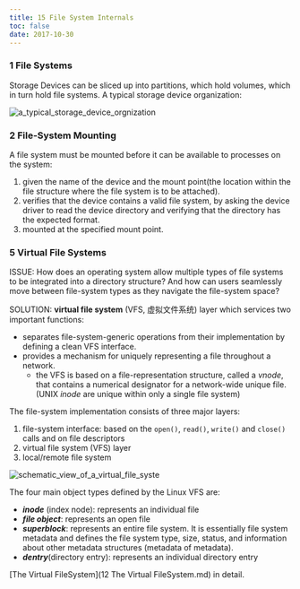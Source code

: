 ```yaml
---
title: 15 File System Internals
toc: false
date: 2017-10-30
---
```


### 1 File Systems

Storage Devices can be sliced up into partitions, which hold volumes, which in turn hold file systems. A typical storage device organization:

![a_typical_storage_device_orgnization](figures/a_typical_storage_device_organization.png)

### 2 File-System Mounting

A file system must be mounted before it can be available to processes on the system: 

1. given the name of the device and the mount point(the location within the file structure where the file system is to be attached).
2. verifies that the device contains a valid file system, by asking the device driver to read the device directory and verifying that the directory has the expected format.
3. mounted at the specified mount point.



### 5 Virtual File Systems

ISSUE: How does an operating system allow multiple types of file systems to be integrated into a directory structure? And how can users seamlessly move between file-system types as they navigate the file-system space?

SOLUTION: **virtual file system** (VFS, 虚拟文件系统) layer which services two important functions:

* separates file-system-generic operations from their implementation by defining a clean VFS interface.
* provides a mechanism for uniquely representing a file throughout a network.
    * the VFS is based on a file-representation structure, called a *vnode*, that contains a numerical designator for a network-wide unique file. (UNIX *inode* are unique within only a single file system) 


The file-system implementation consists of three major layers:

1. file-system interface: based on the `open()`, `read()`, `write()` and `close()` calls and on file descriptors
2. virtual file system (VFS) layer
3. local/remote file system


![schematic_view_of_a_virtual_file_syste](figures/schematic_view_of_a_virtual_file_system.png)


The four main object types defined by the Linux VFS are:

* ***inode*** (index node): represents an individual file
* ***file object***: represents an open file
* ***superblock***: represents an entire file system. It is essentially file system metadata and defines the file system type, size, status, and information about other metadata structures (metadata of metadata).
* ***dentry***(directory entry): represents an individual directory entry

[The Virtual FileSystem](12 The Virtual FileSystem.md) in detail.